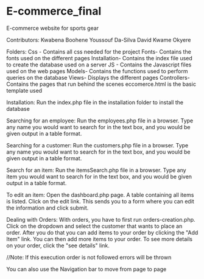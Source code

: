 # E-commerce_final
E-commerce website for sports gear

Contributors:
Kwabena Boohene
Youssouf Da-Silva
David Kwame Okyere

Folders:
Css - Contains all css needed for the project
Fonts- Contains the fonts used on the different pages
Installation- Contains the index file used to create 
the database used on a server
JS - Contains the Javascript files used on the web pages
Models- Contains the functions used to perform queries on the database
Views- Displays the different pages
Controllers-Contains the pages that run behind the scenes
eccomerce.html is the basic template used

Installation:
Run the index.php file in the installation folder to install the database

Searching for an employee:
Run the employees.php file in a browser.
Type any name you would want to search for in the text box,
and you would be given output in a table format.

Searching for a customer:
Run the customers.php file in a browser.
Type any name you would want to search for in the text box,
and you would be given output in a table format.

Search for an item:
Run the itemsSearch.php file in a browser.
Type any item you would want to search for in the text box,
and you would be given output in a table format.

To edit an item:
Open the dashboard.php page.
A table containing all items is listed.
Click on the edit link. This sends you to a form where you can
edit the information and click submit.


Dealing with Orders:
With orders, you have to first run orders-creation.php.
Click on the dropdown and select the customer that wants to place an order.
After you do that you can add items to your order by clicking the "Add Item" link.
You can then add more items to your order.
To see more details on your order, click the "see details" link.

//Note: If this execution order is not followed errors will be thrown

You can also use the Navigation bar to move from page to page
